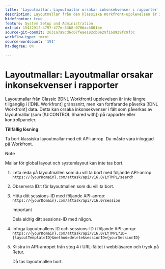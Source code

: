 ```yaml
---
title: 'Layoutmallar: Layoutmallar orsakar inkonsekvenser i rapporter'
description: Layoutmallar från den klassiska Workfront-upplevelsen är inte längre tillgängliga i Workfront-gränssnittet, men kan ändå påverka Workfront-data. Detta kan orsaka inkonsekvenser i fält som påverkas av layoutmallar (som Delas med) i rapporter eller instrumentpaneler.
hidefromtoc: true
feature: System Setup and Administration
exl-id: 1542291f-4797-477e-83b8-0706ac6801ae
source-git-commit: 2631a7a9cd6c07feae192cb0e29f168929fc9f3c
workflow-type: tm+mt
source-wordcount: '191'
ht-degree: 0%

---
```


# Layoutmallar: Layoutmallar orsakar inkonsekvenser i rapporter

<!--Live for workaround-->

Layoutmallar från Classic [!DNL Workfront] upplevelsen är inte längre tillgänglig i [!DNL Workfront] gränssnitt, men kan fortfarande påverka [!DNL Workfront] data. Detta kan orsaka inkonsekvenser i fält som påverkas av layoutmallar (som [!UICONTROL Shared with]) på rapporter eller kontrollpaneler.

**Tillfällig lösning**

Ta bort klassiska layoutmallar med ett API-anrop. Du måste vara inloggad på Workfront.

>[!NOTE]
>
>Mallar för global layout och systemlayout kan inte tas bort.

1. Leta reda på layoutmallen som du vill ta bort med följande API-anrop:
   `https://{yourDomain}.com/attask/api/v16.0/LYTMPL/search`
1. Observera ID:t för layoutmallen som du vill ta bort.
1. Hitta ditt sessions-ID med följande API-anrop:
   `https://{yourDomain}.com/attask/api/v16.0/session`

   >[!IMPORTANT]
   >
   >Dela aldrig ditt sessions-ID med någon.

1. Infoga layoutmallens ID och sessions-ID i följande API-anrop:
   `https://{yourDomain}.com/attask/api/v16.0/LYTMPL?ID={layoutTemplateID}&method=delete&sessionID={yourSessionID}`
1. Klistra in API-anropet från steg 4 i URL-fältet i webbläsaren och tryck på Retur.

   Då tas layoutmallen bort.
